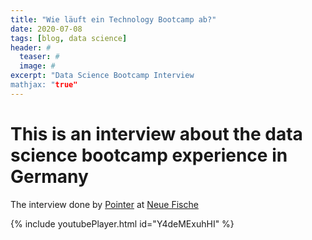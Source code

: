 ```yaml
---
title: "Wie läuft ein Technology Bootcamp ab?"
date: 2020-07-08
tags: [blog, data science]
header: #
  teaser: #
  image: #
excerpt: "Data Science Bootcamp Interview
mathjax: "true"
---
```


# This is an interview about the data science bootcamp experience in Germany

The interview done by [Pointer](https://www.pointer.de/) at [Neue Fische](https://www.neuefische.de/)

{% include youtubePlayer.html id="Y4deMExuhHI" %}
